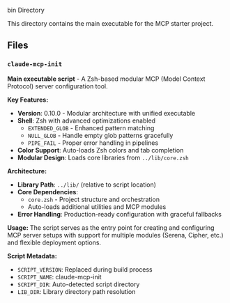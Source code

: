 bin Directory

This directory contains the main executable for the MCP starter project.

## Files

### `claude-mcp-init`
**Main executable script** - A Zsh-based modular MCP (Model Context Protocol) server configuration tool.

**Key Features:**
- **Version**: 0.10.0 - Modular architecture with unified executable
- **Shell**: Zsh with advanced optimizations enabled
  - `EXTENDED_GLOB` - Enhanced pattern matching
  - `NULL_GLOB` - Handle empty glob patterns gracefully
  - `PIPE_FAIL` - Proper error handling in pipelines
- **Color Support**: Auto-loads Zsh colors and tab completion
- **Modular Design**: Loads core libraries from `../lib/core.zsh`

**Architecture:**
- **Library Path**: `../lib/` (relative to script location)
- **Core Dependencies**: 
  - `core.zsh` - Project structure and orchestration
  - Auto-loads additional utilities and MCP modules
- **Error Handling**: Production-ready configuration with graceful fallbacks

**Usage:**
The script serves as the entry point for creating and configuring MCP server setups with support for multiple modules (Serena, Cipher, etc.) and flexible deployment options.

**Script Metadata:**
- `SCRIPT_VERSION`: Replaced during build process
- `SCRIPT_NAME`: claude-mcp-init
- `SCRIPT_DIR`: Auto-detected script directory
- `LIB_DIR`: Library directory path resolution